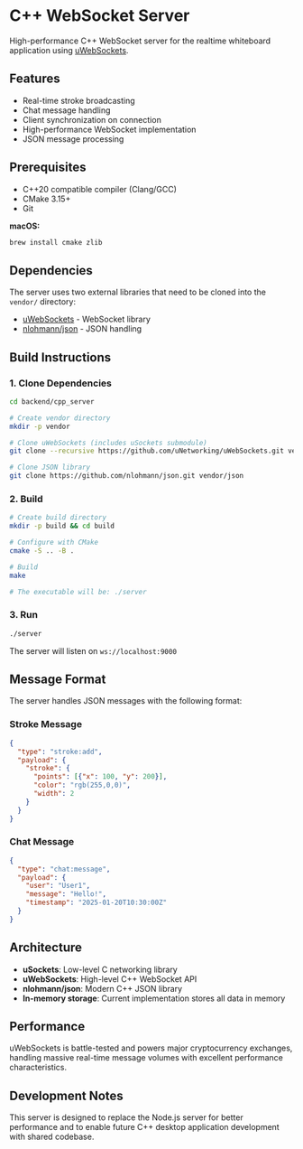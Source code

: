 # C++ WebSocket Server

High-performance C++ WebSocket server for the realtime whiteboard application using [uWebSockets](https://github.com/uNetworking/uWebSockets).

## Features

- Real-time stroke broadcasting
- Chat message handling
- Client synchronization on connection
- High-performance WebSocket implementation
- JSON message processing

## Prerequisites

- C++20 compatible compiler (Clang/GCC)
- CMake 3.15+
- Git

**macOS:**
```bash
brew install cmake zlib
```

## Dependencies

The server uses two external libraries that need to be cloned into the `vendor/` directory:

- [uWebSockets](https://github.com/uNetworking/uWebSockets) - WebSocket library
- [nlohmann/json](https://github.com/nlohmann/json) - JSON handling

## Build Instructions

### 1. Clone Dependencies

```bash
cd backend/cpp_server

# Create vendor directory
mkdir -p vendor

# Clone uWebSockets (includes uSockets submodule)
git clone --recursive https://github.com/uNetworking/uWebSockets.git vendor/uWebSockets

# Clone JSON library
git clone https://github.com/nlohmann/json.git vendor/json
```

### 2. Build

```bash
# Create build directory
mkdir -p build && cd build

# Configure with CMake
cmake -S .. -B .

# Build
make

# The executable will be: ./server
```

### 3. Run

```bash
./server
```

The server will listen on `ws://localhost:9000`

## Message Format

The server handles JSON messages with the following format:

### Stroke Message
```json
{
  "type": "stroke:add",
  "payload": {
    "stroke": {
      "points": [{"x": 100, "y": 200}],
      "color": "rgb(255,0,0)",
      "width": 2
    }
  }
}
```

### Chat Message
```json
{
  "type": "chat:message",
  "payload": {
    "user": "User1",
    "message": "Hello!",
    "timestamp": "2025-01-20T10:30:00Z"
  }
}
```

## Architecture

- **uSockets**: Low-level C networking library
- **uWebSockets**: High-level C++ WebSocket API
- **nlohmann/json**: Modern C++ JSON library
- **In-memory storage**: Current implementation stores all data in memory

## Performance

uWebSockets is battle-tested and powers major cryptocurrency exchanges, handling massive real-time message volumes with excellent performance characteristics.

## Development Notes

This server is designed to replace the Node.js server for better performance and to enable future C++ desktop application development with shared codebase. 